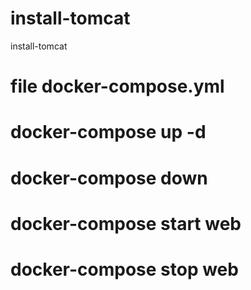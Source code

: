 # install-tomcat
install-tomcat



# file docker-compose.yml

# docker-compose up -d
# docker-compose down



# docker-compose start web

# docker-compose stop web


